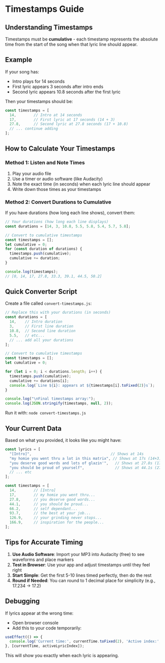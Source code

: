 # Timestamps Guide

## Understanding Timestamps

Timestamps must be **cumulative** - each timestamp represents the absolute time from the start of the song when that lyric line should appear.

## Example

If your song has:
- Intro plays for 14 seconds
- First lyric appears 3 seconds after intro ends
- Second lyric appears 10.8 seconds after the first lyric

Then your timestamps should be:

```typescript
const timestamps = [
  14,        // Intro at 14 seconds
  17,        // First lyric at 17 seconds (14 + 3)
  27.8,      // Second lyric at 27.8 seconds (17 + 10.8)
  // ... continue adding
];
```

## How to Calculate Your Timestamps

### Method 1: Listen and Note Times
1. Play your audio file
2. Use a timer or audio software (like Audacity)
3. Note the exact time (in seconds) when each lyric line should appear
4. Write down those times as your timestamps

### Method 2: Convert Durations to Cumulative
If you have durations (how long each line shows), convert them:

```javascript
// Your durations (how long each line displays)
const durations = [14, 3, 10.8, 5.5, 5.8, 5.4, 5.7, 5.8];

// Convert to cumulative timestamps
const timestamps = [];
let cumulative = 0;
for (const duration of durations) {
  timestamps.push(cumulative);
  cumulative += duration;
}

console.log(timestamps);
// [0, 14, 17, 27.8, 33.3, 39.1, 44.5, 50.2]
```

## Quick Converter Script

Create a file called `convert-timestamps.js`:

```javascript
// Replace this with your durations (in seconds)
const durations = [
  14,    // Intro duration
  3,     // First line duration
  10.8,  // Second line duration
  5.5,   // etc...
  // ... add all your durations
];

// Convert to cumulative timestamps
const timestamps = [];
let cumulative = 0;

for (let i = 0; i < durations.length; i++) {
  timestamps.push(cumulative);
  cumulative += durations[i];
  console.log(`Line ${i}: appears at ${timestamps[i].toFixed(2)}s`);
}

console.log("\nFinal timestamps array:");
console.log(JSON.stringify(timestamps, null, 2));
```

Run it with: `node convert-timestamps.js`

## Your Current Data

Based on what you provided, it looks like you might have:

```typescript
const lyrics = [
  "[Intro]",                                    // Shows at 14s
  "my homie you went thru a lot in this matrix", // Shows at 17s (14+3)
  "you deserve good words and lots of glazin'",   // Shows at 27.8s (17+10.8)
  "you should be proud of yourself",              // Shows at 44.1s (27.8+16.3)
  // ... etc
];

const timestamps = [
  14,        // [Intro]
  17,        // my homie you went thru...
  27.8,      // you deserve good words...
  44.1,      // you should be proud...
  66.2,      // self dependant...
  93.7,      // the best at your job...
  126.9,     // your grinding never stops...
  166.9,     // inspiration for the people...
];
```

## Tips for Accurate Timing

1. **Use Audio Software**: Import your MP3 into Audacity (free) to see waveforms and place markers
2. **Test in Browser**: Use your app and adjust timestamps until they feel right
3. **Start Simple**: Get the first 5-10 lines timed perfectly, then do the rest
4. **Round if Needed**: You can round to 1 decimal place for simplicity (e.g., 17.234 → 17.2)

## Debugging

If lyrics appear at the wrong time:
- Open browser console
- Add this to your code temporarily:

```typescript
useEffect(() => {
  console.log('Current time:', currentTime.toFixed(2), 'Active index:', activeLyricIndex);
}, [currentTime, activeLyricIndex]);
```

This will show you exactly when each lyric is appearing.
